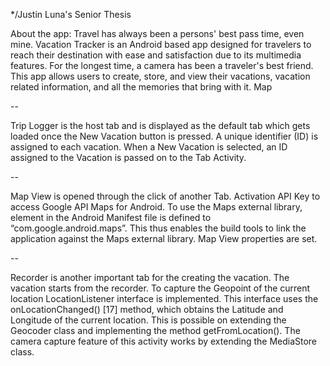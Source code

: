 
*/Justin Luna's Senior Thesis

About the app:
Travel has always been a persons' best pass time, even mine.
Vacation Tracker is an Android based app designed for travelers to reach their destination with ease and satisfaction due to its multimedia features. 
For the longest time, a camera has been a traveler's best friend.
This app allows users to create, store, and view their vacations, vacation related information, and all the memories that bring with it. Map

--

Trip Logger is the host tab and is displayed as the default tab which gets loaded once the New Vacation button is pressed. 
A unique identifier (ID) is assigned to each vacation.
 When a New Vacation is selected, an ID assigned to the Vacation is passed on to the Tab Activity.

--

Map View is opened through the click of another Tab. 
Activation API Key to access Google API Maps for Android. 
To use the Maps external library, <uses-library> element in the Android Manifest file is defined to “com.google.android.maps”. This thus enables the build tools to link the application against the Maps external library.
Map View properties are set. 

--

Recorder is another important tab for the creating the vacation. The vacation starts from the recorder. 
To capture the Geopoint of the current location
LocationListener interface is implemented. 
This interface uses the onLocationChanged() [17] method, which obtains the Latitude and Longitude of the current location. 
This is possible on extending the Geocoder class and implementing the method getFromLocation(). 
The camera capture feature of this activity works by extending the MediaStore class. 
